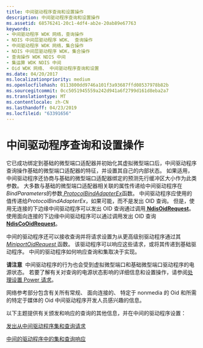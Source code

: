 ```yaml
---
title: 中间驱动程序查询和设置操作
description: 中间驱动程序查询和设置操作
ms.assetid: 68576241-20c1-4df4-ab2e-20ab89e67763
keywords:
- 中间驱动程序 WDK 网络，查询操作
- NDIS 中间层驱动程序 WDK、 查询操作
- 中间驱动程序 WDK 网络，集合操作
- NDIS 中间层驱动程序 WDK，集合操作
- 查询操作 WDK NDIS 中间
- 集运算 WDK NDIS 中间
- Oid WDK 网络、 中间驱动程序查询和设置
ms.date: 04/20/2017
ms.localizationpriority: medium
ms.openlocfilehash: 0113800dd9746a101f3a93687ffd08537978b82b
ms.sourcegitcommit: 0cc5051945559a242d941a6f2799d161d8eba2a7
ms.translationtype: MT
ms.contentlocale: zh-CN
ms.lasthandoff: 04/23/2019
ms.locfileid: "63391656"
---
```

# <a name="intermediate-driver-query-and-set-operations"></a>中间驱动程序查询和设置操作





它已成功绑定到基础的微型端口适配器并初始化其虚拟微型端口后，中间驱动程序查询操作基础的微型端口适配器的特征，并设置其自己的内部状态。 如果适用，中间驱动程序还协商与基础的微型端口适配器绑定的预测先行缓冲区大小作为此类参数。 大多数与基础的微型端口适配器相关联的属性传递给中间驱动程序在*BindParameters*的参数[ *ProtocolBindAdapterEx*](https://msdn.microsoft.com/library/windows/hardware/ff570220)函数。 中间驱动程序应使用的值传递给*ProtocolBindAdapterEx*，如果可能，而不是发出 OID 查询。 但是，使用无连接的下边缘中间驱动程序可以发出 OID 查询通过调用[ **NdisOidRequest**](https://msdn.microsoft.com/library/windows/hardware/ff563710)。 使用面向连接的下边缘中间驱动程序可以通过调用发出 OID 查询[ **NdisCoOidRequest**](https://msdn.microsoft.com/library/windows/hardware/ff561711)。

中间的驱动程序还可以接收查询并将请求设置为从更高级别驱动程序通过其[ *MiniportOidRequest* ](https://msdn.microsoft.com/library/windows/hardware/ff559416)函数。 该驱动程序可以响应这些请求，或将其传递到基础驱动程序。 中间的驱动程序如何响应查询和集取决于实现。

**请注意**  中间驱动程序的行为也会受到虚拟微型端口和基础微型端口驱动程序的电源状态。 若要了解有关对查询的电源状态影响的详细信息和设置操作，请参阅[处理设置 Power 请求](handling-a-set-power-request.md)。

 

网络参考部分包含有关所有常规、 面向连接的、 特定于 nonmedia 的 Oid 和所需的特定于媒体的 Oid 中间驱动程序开发人员感兴趣的信息。

以下主题提供有关颁发和响应的查询的其他信息，并在中间的驱动程序设置：

[发出从中间驱动程序集和查询请求](issuing-set-and-query-requests-from-an-intermediate-driver.md)

[中间的驱动程序中的集和查询响应](responding-to-sets-and-queries-in-an-intermediate-driver.md)

 

 





